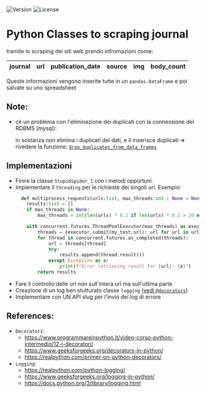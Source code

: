 ![Version](https://img.shields.io/badge/version-1.0.0-blue?style=for-the-badge)
![License](https://img.shields.io/badge/license-Proprietary-orange?style=for-the-badge)
# Python Classes to scraping journal
tramite lo scraping dei siti web prendo infromazioni come:

| journal | url | publication_date | source | img | body_count |
|---------|-----|------------------|--------|-----|------------|

Queste informazioni vengono inserite tutte in un `pandas.DataFrame` e poi salvate su uno spreadsheet

## Note:
- cè un problema con l'eliminazione dei duplicati con la connessione del RDBMS (mysql):

  in sostanza non elimina i duplicati dei dati, e il inserisce duplicati => rivedere la funzione: [`drop_duplicates_from_data_frames`](stupidSpider_1.py#L298-L325)

## Implementazioni
- Finire la classe `StupidSpider_1` con i metodi opportuni.
- Implementare il `threading` per le richieste dei singoli url. Esempio:
    ```python
      def multiprocess_requests(urls:list, max_threads:int | None = None) -> list:
        results:list = []
        if max_threads is None:
            max_threads = int(len(urls) * 0.2 if len(urls) * 0.2 > 20 else len(urls))  # 20% degli articoli
    
        with concurrent.futures.ThreadPoolExecutor(max_threads) as executor:
            threads = {executor.submit(my_test,url): url for url in urls}
            for thread in concurrent.futures.as_completed(threads):
                url = threads[thread]
                try:
                    results.append(thread.result())
                except Exception as e:
                    print(f"Error retrieving result for {url}: {e}")
            return results
    ```
- Fare il controllo delle url non sull'intera url ma sull'utlima parte
- Creazione di un log ben stutturato classe `logging` ([vedi `@decorators`](https://www.programmareinpython.it/video-corso-python-intermedio/12-i-decoratori/))
- Implementare con UN API slug per l'invio dei log di errore

## References:
- `Decorators`:
  - https://www.programmareinpython.it/video-corso-python-intermedio/12-i-decoratori/
  - https://www.geeksforgeeks.org/decorators-in-python/
  - https://realpython.com/primer-on-python-decorators/
- `Logging`:
  - https://realpython.com/python-logging/
  - https://www.geeksforgeeks.org/logging-in-python/
  - https://docs.python.org/3/library/logging.html
